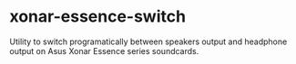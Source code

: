 xonar-essence-switch
====================

Utility to switch programatically between speakers output and headphone output on Asus Xonar Essence series soundcards.
